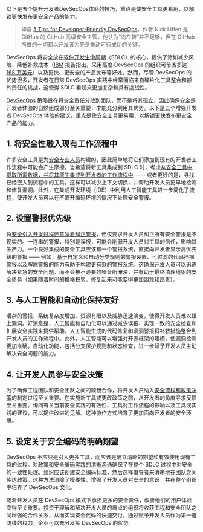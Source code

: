 <!--
title: 5个开发者友好型DevSecOps提示
cover: https://cdn.thenewstack.io/media/2024/02/d8e10650-dice-765525_1280-1024x602.jpg
-->

以下是五个提升开发者DevSecOps体验的技巧，重点是使安全工具更易用，以解锁更快发布更安全产品的能力。

> 译自 [5 Tips for Developer-Friendly DevSecOps](https://thenewstack.io/5-tips-for-developer-friendly-devsecops/)，作者 Nick Liffen 是 GitHub 的 GitHub 高级安全主管。他认为“向左转”并不足够，但在 GitHub 所做的一切都以开发者为先是推动可行成功的关键。

DevSecOps 将安全放在[软件开发生命周期](https://thenewstack.io/googles-duet-ai-launches-genai-across-full-sdlc-in-the-cloud/)（SDLC）的核心，提供了诸如减少风险、降低补救成本（[IBM](https://www.ibm.com/?utm_content=inline-mention) 报告指出，采用高度 DevSecOps 的组织可节省多达 [168 万美元](https://www.ibm.com/reports/data-breach?utm_content=SRCWW&p1=Search&p4=43700077724063991&p5=e&gclid=CjwKCAiAu9yqBhBmEiwAHTx5pxBHz4SuILQAVmxIm2_f4iWKGnZtXURRY1mZrnv7TSDLFH7vXUo7MxoCHMkQAvD_BwE&gclsrc=aw.ds)）以及更快、更安全的产品发布等好处。然而，尽管 DevSecOps 的优势很多，开发者在日常 DevSecOps 实践中经常面临来自碎片化工具整合和额外责任的挑战，这使得 SDLC 看起来更加复杂和具有挑战性。

[DevSecOps](https://thenewstack.io/meet-the-new-devsecops/) 策略旨在将安全责任分散到团队，而不是将其孤立，因此确保安全是开发者体验的自然组成部分至关重要，才能充分利用其优势。以下是五个增强开发者 DevSecOps 体验的建议，重点是使安全工具更易用，以解锁更快发布更安全产品的能力。

## 1. 将安全性融入现有工作流程中

许多安全工具是为[安全专业人员](https://thenewstack.io/why-testing-must-shift-left-for-microservices/)构建的，因此简单地将它们添加到现有的开发者工作流程中可能会产生摩擦。当希望将新工具集成到 SDLC 时，考虑[从安全工具中提取所需数据，并将其原生集成到开发者的工作流程中](https://thenewstack.io/adding-security-to-the-developers-workflow/) —— 或者更好的是，寻找已经嵌入到流程中的工具。这样可以减少上下文切换，并帮助开发人员更早地检测和修复漏洞。此外，在集成开发环境（IDE）中利用人工智能工具进一步简化了流程，使开发人员可以在不离开编码环境的情况下处理安全警报。

## 2. 设置警报优先级

将[安全引入开发过程还意味着纠正警报](https://thenewstack.io/automated-security-alert-remediation-a-closer-look/)，但仅要求开发人员纠正所有安全警报是不现实的。一连串的警报，特别是误报，可能会削弱开发人员对工具的信任，影响其生产力。一个良好集成的安全工具应该有一个警报系统，直接向开发者显示高优先级的警报 —— 例如，基于自定义和自动分类规则的警报设置、可过滤的代码扫描警报以及解除警报的能力有助于构建更有效的警报系统。这确保开发人员可以迅速解决紧急的安全问题，而不会被不必要的噪音所淹没，并有助于最终清理组织的安全债务（如果随着时间的推移积累，修复起来可能变得更加困难和昂贵）。

## 3. 与人工智能和自动化保持友好

嘈杂的警报、系统复杂度增加、资源有限以及威胁迅速演变，使得开发人员难以跟上漏洞。好消息是，人工智能和自动化可以通过减少误报、实现一致的安全检查和扩展安全实践来提供帮助。人工智能生成的代码修复和漏洞警报将补救措施整合到开发人员的工作流程中。此外，人工智能可以增强对开源框架的建模，使漏洞检测更加准确。自动化功能，包括分支保护规则和状态检查，进一步赋予开发人员主动解决安全问题的能力。

## 4. 让开发人员参与安全决策

为了确保工程团队和安全团队之间的顺畅合作，将开发人员纳入[安全流程和政策决策](https://thenewstack.io/tutorial-create-a-kubernetes-pod-security-policy/)的制定过程至关重要。在实施新工具或更改政策之前，从开发者的角度寻求反馈至关重要。询问有关当前安全实践的有效性、工具对工作流程的影响以及工具或实践的建议，可以提供改进的见解。这种协作方式培育了更加面向开发者的安全环境。

## 5. 设定关于安全编码的明确期望

DevSecOps 不应只是引入更多工具，而应该是确立清晰的期望和有效使用现有工具的过程。对[政策和安全编码实践的清晰沟通](https://thenewstack.io/accurics-secures-cloud-infrastructure-through-policy-as-code/)确保了在整个 SDLC 过程中对安全的一致性处理。组织应该创建安全编码标准，然后选择倡导者来清晰地在团队之间传达政策。这种方法消除了模糊性，增强了开发人员对安全的意识，并在整个组织中培养了 DevSecOps 文化。

随着开发人员在 DevSecOps 模式下承担更多的安全责任，改善他们的用户体验变得至关重要。投资于理解和解决开发人员的痛点的组织将收获工程和安全团队之间增强的合作关系，从而实现安全代码的快速交付。通过赋予开发人员作为第一道防线的权力，企业可以充分发挥 DevSecOps 的优势。
